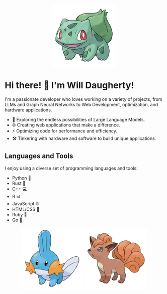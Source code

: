 <p align="center">
  <img src="https://raw.githubusercontent.com/PokeAPI/sprites/master/sprites/pokemon/other/official-artwork/1.png" alt="Bulbasaur" width="200">
</p>

# Hi there! 👋 I'm Will Daugherty!

I'm a passionate developer who loves working on a variety of projects, from LLMs and Graph Neural Networks to Web Development, optimization, and hardware applications.

- 🚀 Exploring the endless possibilities of Large Language Models.
- 🌐 Creating web applications that make a difference.
- ⚡ Optimizing code for performance and efficiency.
- 🛠️ Tinkering with hardware and software to build unique applications.

## Languages and Tools

I enjoy using a diverse set of programming languages and tools:

- Python 🐍
- Rust 🦀
- C++ 💻
- R 📊
- JavaScript 🌐
- HTML/CSS 🎨
- Ruby 💎
- Go 🦫

<p align="center">
  <img src="https://raw.githubusercontent.com/PokeAPI/sprites/master/sprites/pokemon/other/official-artwork/258.png" alt="Mudkip" width="200">
  <img src="https://raw.githubusercontent.com/PokeAPI/sprites/master/sprites/pokemon/other/official-artwork/37.png" alt="Vulpix" width="200">
</p>
